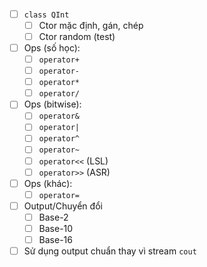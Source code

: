 -   [ ] `class QInt`
    -   [ ] Ctor mặc định, gán, chép
    -   [ ] Ctor random (test)
-   [ ] Ops (số học):
    -   [ ] `operator+`
    -   [ ] `operator-`
    -   [ ] `operator*`
    -   [ ] `operator/`
-   [ ] Ops (bitwise):
    -   [ ] `operator&`
    -   [ ] `operator|`
    -   [ ] `operator^`
    -   [ ] `operator~`
    -   [ ] `operator<<` (LSL)
    -   [ ] `operator>>` (ASR)
-   [ ] Ops (khác):
    -   [ ] `operator=`
-   [ ] Output/Chuyển đổi
    -   [ ] Base-2
    -   [ ] Base-10
    -   [ ] Base-16
-   [ ] Sử dụng output chuẩn thay vì stream `cout`